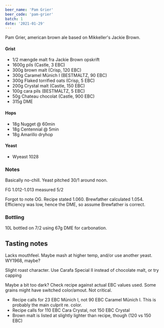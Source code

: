 ```yaml
---
beer_name: 'Pam Grier'
beer_code: 'pam-grier'
batch: 1
date: '2021-01-29'
---
```


Pam Grier, american brown ale based on Mikkeller's Jackie Brown.

#### Grist
- 1/2 mængde malt fra Jackie Brown opskrift
- 1600g pils (Castle, 3 EBC)
- 300g brown malt (Crisp, 120 EBC)
- 300g Caramel Münich I (BESTMALTZ, 90 EBC)
- 300g Flaked torrified oats (Crisp, 5 EBC)
- 200g Crystal malt (Castle, 150 EBC)
- 100g cara pils (BESTMALTZ, 5 EBC)
- 50g Chateau chocolat (Castle, 900 EBC)
- 315g DME

#### Hops
- 18g Nugget @ 60min
- 18g Centennial @ 5min
- 18g Amarillo dryhop

#### Yeast
- Wyeast 1028

### Notes
Basically no-chill. Yeast pitched 30/1 around noon.

FG 1.012-1.013 measured 5/2

Forgot to note OG. Recipe stated 1.060. Brewfather calculated 1.054. Efficiency was low, hence the DME, so assume Brewfather is correct.

### Bottling
10L bottled on 7/2 using 67g DME for carbonation.

## Tasting notes
Lacks mouthfeel. Maybe mash at higher temp, and/or use another yeast. WY1968, maybe?

Slight roast character. Use Carafa Special II instead of chocolate malt, or try capping

Maybe a bit too dark? Check recipe against actual EBC values used. Some grains might have switched color/amout. Not critical. 
- Recipe calls for 23 EBC Münich I, not 90 EBC Caramel Münich I. This is probably the main culprit re. color.
- Recipe calls for 110 EBC Cara Crystal, not 150 EBC Crystal
- Brown malt is listed at slightly lighter than recipe, though (120 vs 150 EBC)
